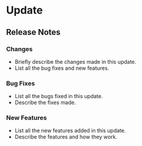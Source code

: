# Update

## Release Notes

### Changes

- Briefly describe the changes made in this update.
- List all the bug fixes and new features.

### Bug Fixes

- List all the bugs fixed in this update.
- Describe the fixes made.

### New Features

- List all the new features added in this update.
- Describe the features and how they work.